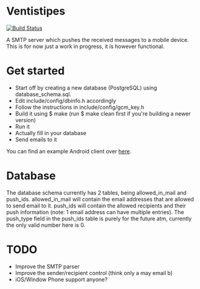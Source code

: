 Ventistipes
===========

[![Build Status](https://travis-ci.org/schoentoon/ventistipes.png)](https://travis-ci.org/schoentoon/ventistipes)

A SMTP server which pushes the received messages to a mobile device. This is for now just a work in progress, it is however functional.

Get started
===========

- Start off by creating a new database (PostgreSQL) using database_schema.sql.
- Edit include/config/dbinfo.h accordingly
- Follow the instructions in include/config/gcm_key.h
- Build it using $ make (run $ make clean first if you're building a newer version)
- Run it
- Actually fill in your database
- Send emails to it

You can find an example Android client over [here](https://github.com/schoentoon/ventistipes-android).

Database
========

The database schema currently has 2 tables, being allowed_in_mail and push_ids. allowed_in_mail will contain the email addresses that are allowed to send email to it. push_ids will contain the allowed recipients and their push information (note: 1 email address can have multiple entries). The push_type field in the push_ids table is purely for the future atm, currently the only valid number here is 0.

TODO
====

- Improve the SMTP parser
- Improve the sender/recipient control (think only a may email b)
- iOS/Window Phone support anyone?
